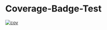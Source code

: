 # Coverage-Badge-Test
[![cov](https://bqback.github.io/Coverage-Badge-Test/badges/coverage.svg)](https://github.com/bqback/Coverage-Badge-Test/actions)